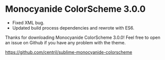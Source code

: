 Monocyanide ColorScheme 3.0.0
=============================

+ Fixed XML bug.
+ Updated build process dependencies and rewrote with ES6.

Thanks for downloading Monocyanide ColorScheme 3.0.0!
Feel free to open an issue on Github if you have any problem with the theme.

https://github.com/centril/sublime-monocyanide-colorscheme